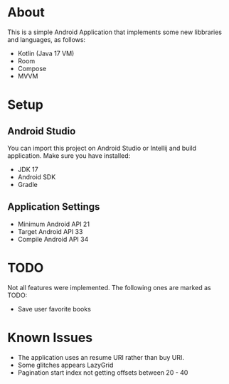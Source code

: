 # About
This is a simple Android Application that implements some new libbraries and languages, as follows:
- Kotlin (Java 17 VM)
- Room
- Compose
- MVVM

# Setup
## Android Studio
You can import this project on Android Studio or Intellij and build application.
Make sure you have installed:
- JDK 17
- Android SDK
- Gradle

## Application Settings
- Minimum Android API 21
- Target Android API 33
- Compile Android API 34

# TODO
Not all features were implemented. The following ones are marked as TODO:
- Save user favorite books

# Known Issues
- The application uses an resume URI rather than buy URI.
- Some glitches appears LazyGrid
- Pagination start index not getting offsets between 20 - 40
